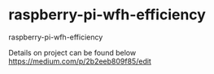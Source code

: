 # raspberry-pi-wfh-efficiency
raspberry-pi-wfh-efficiency

Details on project can be found below
https://medium.com/p/2b2eeb809f85/edit
